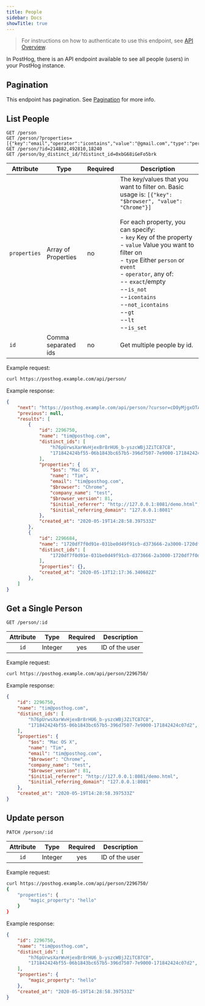 ```yaml
---
title: People
sidebar: Docs
showTitle: true
---
```


> For instructions on how to authenticate to use this endpoint, see [API Overview](/docs/api/overview).

In PostHog, there is an API endpoint available to see all people (users) in your PostHog instance.

## Pagination

This endpoint has pagination. See [Pagination](/docs/api/overview#pagination) for more info.

## List People

```shell
GET /person
GET /person/?properties=[{"key":"email","operator":"icontains","value":"@gmail.com","type":"person"}]
GET /person/?id=214882,492810,18240
GET /person/by_distinct_id/?distinct_id=0xbG68iGeFo5brk
```
<span class="table-borders">

| Attribute | Type | Required | Description |
| --- | --- | --- | --------------------------------------------------------------------------------------------------------------------------------------------------- |
| `properties` | Array of Properties | no | The key/values that you want to filter on. Basic usage is: `[{"key": "$browser", "value": "Chrome"}]`<br><br>For each property, you can specify:<br>- `key` Key of the property<br>- `value` Value you want to filter on<br>- `type` Either `person` or `event`<br>- `operator`, any of: <br>-- `exact`/empty<br>--`is_not`<br>--`icontains`<br>--`not_icontains`<br>--`gt`<br>--`lt`<br>--`is_set` |
| `id` | Comma separated ids | no | Get multiple people by id.

</span>

Example request:

```bash
curl https://posthog.example.com/api/person/
```

Example response:

```json
{
    "next": "https://posthog.example.com/api/person/?cursor=cD0yMjgxOTA2",
    "previous": null,
    "results": [
        {
            "id": 2296750,
            "name": "tim@posthog.com",
            "distinct_ids": [
                "h76pUrwsXarWvHjexBr8rHU6_b-yszcWBjJZiTC87C8",
                "171842424bf55-06b1843bc657b5-396d7507-7e9000-171842424c07d2",
            ],
            "properties": {
                "$os": "Mac OS X",
                "name": "Tim",
                "email": "tim@posthog.com",
                "$browser": "Chrome",
                "company_name": "test",
                "$browser_version": 81,
                "$initial_referrer": "http://127.0.0.1:8081/demo.html",
                "$initial_referring_domain": "127.0.0.1:8081"
            },
            "created_at": "2020-05-19T14:28:58.397533Z"
        },
        {
            "id": 2296684,
            "name": "1720df7f0d91e-031be0d49f91cb-d373666-2a3000-1720df7f0da30b",
            "distinct_ids": [
                "1720df7f0d91e-031be0d49f91cb-d373666-2a3000-1720df7f0da30b"
            ],
            "properties": {},
            "created_at": "2020-05-13T12:17:36.340682Z"
        },
    ]
}
```

## Get a Single Person

```shell
GET /person/:id
```

<span class="table-borders">

| Attribute | Type | Required | Description |
| :---: | :---: | :---: | :---:|
| `id` | Integer | yes | ID of the user |

</span>

Example request:

```bash
curl https://posthog.example.com/api/person/2296750/
```

Example response:

```json
{
    "id": 2296750,
    "name": "tim@posthog.com",
    "distinct_ids": [
        "h76pUrwsXarWvHjexBr8rHU6_b-yszcWBjJZiTC87C8",
        "171842424bf55-06b1843bc657b5-396d7507-7e9000-171842424c07d2",
    ],
    "properties": {
        "$os": "Mac OS X",
        "name": "Tim",
        "email": "tim@posthog.com",
        "$browser": "Chrome",
        "company_name": "test",
        "$browser_version": 81,
        "$initial_referrer": "http://127.0.0.1:8081/demo.html",
        "$initial_referring_domain": "127.0.0.1:8081"
    },
    "created_at": "2020-05-19T14:28:58.397533Z"
}
```

## Update person

```shell
PATCH /person/:id
```

<span class="table-borders">

| Attribute | Type | Required | Description |
| :---: | :---: | :---: | :---:|
| `id` | Integer | yes | ID of the user |

</span>

Example request:

```bash
curl https://posthog.example.com/api/person/2296750/
{
    "properties": {
        "magic_property": "hello"
    }
}
```

Example response:

```json
{
    "id": 2296750,
    "name": "tim@posthog.com",
    "distinct_ids": [
        "h76pUrwsXarWvHjexBr8rHU6_b-yszcWBjJZiTC87C8",
        "171842424bf55-06b1843bc657b5-396d7507-7e9000-171842424c07d2",
    ],
    "properties": {
        "magic_property": "hello"
    },
    "created_at": "2020-05-19T14:28:58.397533Z"
}
```